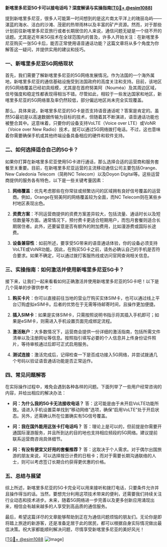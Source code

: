 **新喀里多尼亚5G卡可以接电话吗？深度解读与实操指南[[TG💪+ @esim1088](https://t.me/s/esim1088)]**

提到新喀里多尼亚，很多人可能第一时间想到的是这片南太平洋上的瑰丽岛屿——湛蓝的海水、洁白的沙滩、茂密的热带雨林以及丰富的矿产资源。然而，对于那些计划前往新喀里多尼亚旅行或者长期居住的人来说，通信问题无疑是一个绕不开的话题。尤其是近年来5G技术在全球范围内的普及，许多人开始关注：在新喀里多尼亚购买一张5G卡后，能否正常使用语音通话功能？这篇文章将从多个角度为你解答这一疑问，并提供实用的建议和技巧。

### 一、新喀里多尼亚5G网络现状

首先，我们需要了解新喀里多尼亚的5G网络发展情况。作为法国的一个海外属地，新喀里多尼亚的通信基础设施受到法国政府的高度关注和支持。目前，该地区的5G网络覆盖已经初具规模，尤其是在首府努美阿（Nouméa）及其周边区域，信号强度和稳定性都表现得相当不错。尽管如此，相较于一些发达国家和地区，新喀里多尼亚的5G网络普及率仍然较低，部分偏远地区尚未完全实现覆盖。

那么，具体来说，新喀里多尼亚的5G卡是否支持语音通话呢？答案是肯定的。虽然5G最初是以高速数据传输为目标的技术，但随着其不断演进，语音通话功能也被整合其中。这意味着，只要你的设备支持VoLTE（Voice over LTE）或VoNR（Voice over New Radio）技术，就可以通过5G网络拨打电话。不过，这也意味着你需要确保手机或其他终端设备具备相应的硬件和软件支持。

### 二、如何选择适合自己的5G卡？

如果你打算在新喀里多尼亚使用5G卡进行通话，那么选择合适的运营商和服务套餐至关重要。目前，在新喀里多尼亚运营的主流移动通信公司主要包括Orange、New Caledonia Telecom（简称NC Telecom）以及Doyon Digital等。这些运营商提供的服务各有特色，以下是一些关键考量因素：

1. **网络覆盖**：优先考虑那些在你常驻或频繁访问的区域拥有良好信号覆盖的运营商。例如，Orange在努美阿的网络覆盖较为全面，而NC Telecom则在某些乡村地区表现出色。
   
2. **资费方案**：不同运营商提供的资费方案差异较大，包括流量、通话时长以及短信数量等方面。通常情况下，预付费卡更适合短期用户，而包月套餐则适合长期居住者。此外，还要留意是否有额外的附加费用，比如漫游费或国际长途费。

3. **设备兼容性**：如前所述，要享受5G带来的语音通话体验，你的设备必须支持VoLTE或VoNR功能。因此，在购买5G卡之前，请务必确认自己的手机是否符合要求。如果不确定，可以通过拨打客服热线或访问官网查询相关信息。

### 三、实操指南：如何激活并使用新喀里多尼亚5G卡？

接下来，让我们一起来看看如何正确激活并使用新喀里多尼亚的5G卡吧！以下是几个简单的步骤供参考：

1. **购买卡片**：你可以直接前往当地的营业厅购买实体SIM卡，也可以通过线上平台订购虚拟eSIM卡。后者的优势在于无需等待邮寄时间，且操作更加便捷。

2. **插入SIM卡**：如果是实体SIM卡，只需按照说明书指示将其插入手机即可；如果是eSIM卡，则需进入手机设置页面完成绑定流程。

3. **激活账户**：大多数情况下，运营商会提供一份详细的激活指南，包括所需文件清单以及注册网址等信息。按照指引填写必要的个人信息并上传身份证件照片，等待审核通过后即可正式启用服务。

4. **测试连接**：激活完成后，记得检查一下是否成功接入5G网络，并尝试拨通几个号码以验证语音通话功能是否正常运作。

### 四、常见问题解答

在实际操作过程中，难免会遇到各种各样的问题。下面列举了一些用户经常咨询的内容，并给出相应的解决办法：

- **问：为什么我的5G卡无法接收电话？**
  答：这可能是由于未开启VoLTE功能所致。请进入手机设置菜单找到“移动网络”选项，确保“启用VoLTE”处于开启状态。另外，还需确认所在位置确实有5G信号覆盖。

- **问：我在国外能用这张卡打电话吗？**
  答：理论上是可以的，但前提是你需要开通国际漫游服务，并且所到达的目的地也支持相应频段的5G网络。建议提前联系运营商咨询具体细节。

- **问：有没有便宜又好用的套餐推荐？**
  答：这取决于个人需求。对于偶尔出国旅游的朋友来说，可以选择按日计费的日租卡；而对于需要长期沟通联络的人士，则可以考虑签订长期合约获得更优惠的价格。

### 五、总结与展望

综上所述，新喀里多尼亚的5G卡完全可以用来接听和拨打电话，只要条件允许并且操作得当的话。当然，要想充分利用这项技术带来的便利，还需要我们持续关注行业动态和技术进步。未来，随着5G网络进一步完善以及更多创新应用涌现出来，相信会有越来越多的人享受到高品质的通信服务。

最后，希望这篇详尽的文章能够帮助到正在为通信问题烦恼的朋友们。无论你是即将踏上旅途的新游客，还是准备定居于此的居民，都可以根据自身实际情况做出最佳决策。祝大家都能顺利解决问题，尽情享受新喀里多尼亚的美好风光！

[[TG💪+ @esim1088](https://t.me/s/esim1088) ![Image](https://i.postimg.cc/4NQfJmqS/Snipaste-2025-05-13-00-14-12.png)]